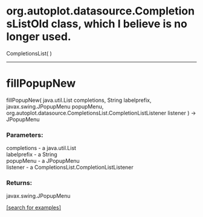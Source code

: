 # org.autoplot.datasource.CompletionsListOld class, which I believe is no longer used.
CompletionsList( )


***
<a name="fillPopupNew"></a>
# fillPopupNew
fillPopupNew( java.util.List completions, String labelprefix, javax.swing.JPopupMenu popupMenu, org.autoplot.datasource.CompletionsList.CompletionListListener listener ) &rarr; JPopupMenu



### Parameters:
completions - a java.util.List
<br>labelprefix - a String
<br>popupMenu - a JPopupMenu
<br>listener - a CompletionsList.CompletionListListener

### Returns:
javax.swing.JPopupMenu


<a href="https://github.com/autoplot/dev/search?q=fillPopupNew&unscoped_q=fillPopupNew">[search for examples]</a>

